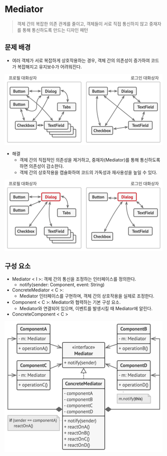 # Mediator
> 객체 간의 복잡한 의존 관계를 줄이고, 객체들이 서로 직접 통신하지 않고 중재자를 통해 통신하도록 만드는 디자인 패턴

## 문제 배경
- 여러 객체가 서로 복잡하게 상호작용하는 경우, 객체 간의 의존성이 증가하여 코드가 복잡해지고 유지보수가 어려워진다.

![](BeforeMediator.png)

- 해결
    - 객체 간의 직접적인 의존성을 제거하고, 중재자(Mediator)를 통해 통신하도록 하면 의존성이 감소한다.
    - 객체 간의 상호작용을 캡슐화하여 코드의 가독성과 재사용성을 높일 수 있다.

![](AfterMediator.png)

## 구성 요소
- Mediator < I >: 객체 간의 통신을 조정하는 인터페이스를 정의한다. 
    - notify(sender: Component, event: String)
- ConcreteMediator < C >: 
    - Mediator 인터페이스를 구현하며, 객체 간의 상호작용을 실제로 조정한다.
- Component < C >: Mediator와 협력하는 기본 구성 요소. 
    - Mediator와 연결되어 있으며, 이벤트를 발생시킬 때 Mediator에 알린다.
- ConcreteComponent < C >

![](Mediator.png)